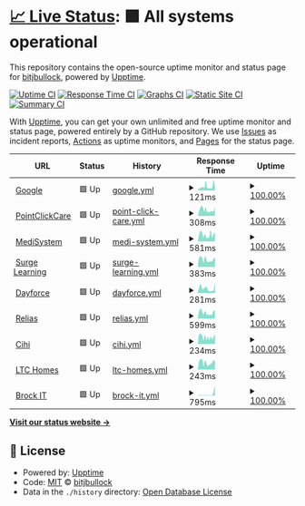 # [📈 Live Status](https://bitjbullock.github.io/Uptime2): <!--live status--> **🟩 All systems operational**

This repository contains the open-source uptime monitor and status page for [bitjbullock](https://bitjbullock.github.io/Uptime2), powered by [Upptime](https://github.com/upptime/upptime).

[![Uptime CI](https://github.com/bitjbullock/Uptime2/workflows/Uptime%20CI/badge.svg)](https://github.com/bitjbullock/Uptime2/actions?query=workflow%3A%22Uptime+CI%22)
[![Response Time CI](https://github.com/bitjbullock/Uptime2/workflows/Response%20Time%20CI/badge.svg)](https://github.com/bitjbullock/Uptime2/actions?query=workflow%3A%22Response+Time+CI%22)
[![Graphs CI](https://github.com/bitjbullock/Uptime2/workflows/Graphs%20CI/badge.svg)](https://github.com/bitjbullock/Uptime2/actions?query=workflow%3A%22Graphs+CI%22)
[![Static Site CI](https://github.com/bitjbullock/Uptime2/workflows/Static%20Site%20CI/badge.svg)](https://github.com/bitjbullock/Uptime2/actions?query=workflow%3A%22Static+Site+CI%22)
[![Summary CI](https://github.com/bitjbullock/Uptime2/workflows/Summary%20CI/badge.svg)](https://github.com/bitjbullock/Uptime2/actions?query=workflow%3A%22Summary+CI%22)

With [Upptime](https://upptime.js.org), you can get your own unlimited and free uptime monitor and status page, powered entirely by a GitHub repository. We use [Issues](https://github.com/bitjbullock/Uptime2/issues) as incident reports, [Actions](https://github.com/bitjbullock/Uptime2/actions) as uptime monitors, and [Pages](https://bitjbullock.github.io/Uptime2) for the status page.

<!--start: status pages-->
<!-- This summary is generated by Upptime (https://github.com/upptime/upptime) -->
<!-- Do not edit this manually, your changes will be overwritten -->
<!-- prettier-ignore -->
| URL | Status | History | Response Time | Uptime |
| --- | ------ | ------- | ------------- | ------ |
| <img alt="" src="https://icons.duckduckgo.com/ip3/www.google.com.ico" height="13"> [Google](https://www.google.com) | 🟩 Up | [google.yml](https://github.com/bitjbullock/Uptime2/commits/HEAD/history/google.yml) | <details><summary><img alt="Response time graph" src="./graphs/google/response-time-week.png" height="20"> 121ms</summary><br><a href="https://bitjbullock.github.io/Uptime2/history/google"><img alt="Response time 121" src="https://img.shields.io/endpoint?url=https%3A%2F%2Fraw.githubusercontent.com%2Fbitjbullock%2FUptime2%2FHEAD%2Fapi%2Fgoogle%2Fresponse-time.json"></a><br><a href="https://bitjbullock.github.io/Uptime2/history/google"><img alt="24-hour response time 75" src="https://img.shields.io/endpoint?url=https%3A%2F%2Fraw.githubusercontent.com%2Fbitjbullock%2FUptime2%2FHEAD%2Fapi%2Fgoogle%2Fresponse-time-day.json"></a><br><a href="https://bitjbullock.github.io/Uptime2/history/google"><img alt="7-day response time 121" src="https://img.shields.io/endpoint?url=https%3A%2F%2Fraw.githubusercontent.com%2Fbitjbullock%2FUptime2%2FHEAD%2Fapi%2Fgoogle%2Fresponse-time-week.json"></a><br><a href="https://bitjbullock.github.io/Uptime2/history/google"><img alt="30-day response time 121" src="https://img.shields.io/endpoint?url=https%3A%2F%2Fraw.githubusercontent.com%2Fbitjbullock%2FUptime2%2FHEAD%2Fapi%2Fgoogle%2Fresponse-time-month.json"></a><br><a href="https://bitjbullock.github.io/Uptime2/history/google"><img alt="1-year response time 121" src="https://img.shields.io/endpoint?url=https%3A%2F%2Fraw.githubusercontent.com%2Fbitjbullock%2FUptime2%2FHEAD%2Fapi%2Fgoogle%2Fresponse-time-year.json"></a></details> | <details><summary><a href="https://bitjbullock.github.io/Uptime2/history/google">100.00%</a></summary><a href="https://bitjbullock.github.io/Uptime2/history/google"><img alt="All-time uptime 100.00%" src="https://img.shields.io/endpoint?url=https%3A%2F%2Fraw.githubusercontent.com%2Fbitjbullock%2FUptime2%2FHEAD%2Fapi%2Fgoogle%2Fuptime.json"></a><br><a href="https://bitjbullock.github.io/Uptime2/history/google"><img alt="24-hour uptime 100.00%" src="https://img.shields.io/endpoint?url=https%3A%2F%2Fraw.githubusercontent.com%2Fbitjbullock%2FUptime2%2FHEAD%2Fapi%2Fgoogle%2Fuptime-day.json"></a><br><a href="https://bitjbullock.github.io/Uptime2/history/google"><img alt="7-day uptime 100.00%" src="https://img.shields.io/endpoint?url=https%3A%2F%2Fraw.githubusercontent.com%2Fbitjbullock%2FUptime2%2FHEAD%2Fapi%2Fgoogle%2Fuptime-week.json"></a><br><a href="https://bitjbullock.github.io/Uptime2/history/google"><img alt="30-day uptime 100.00%" src="https://img.shields.io/endpoint?url=https%3A%2F%2Fraw.githubusercontent.com%2Fbitjbullock%2FUptime2%2FHEAD%2Fapi%2Fgoogle%2Fuptime-month.json"></a><br><a href="https://bitjbullock.github.io/Uptime2/history/google"><img alt="1-year uptime 100.00%" src="https://img.shields.io/endpoint?url=https%3A%2F%2Fraw.githubusercontent.com%2Fbitjbullock%2FUptime2%2FHEAD%2Fapi%2Fgoogle%2Fuptime-year.json"></a></details>
| <img alt="" src="https://icons.duckduckgo.com/ip3/www60.pointclickcare.com.ico" height="13"> [PointClickCare](https://www60.pointclickcare.com) | 🟩 Up | [point-click-care.yml](https://github.com/bitjbullock/Uptime2/commits/HEAD/history/point-click-care.yml) | <details><summary><img alt="Response time graph" src="./graphs/point-click-care/response-time-week.png" height="20"> 308ms</summary><br><a href="https://bitjbullock.github.io/Uptime2/history/point-click-care"><img alt="Response time 308" src="https://img.shields.io/endpoint?url=https%3A%2F%2Fraw.githubusercontent.com%2Fbitjbullock%2FUptime2%2FHEAD%2Fapi%2Fpoint-click-care%2Fresponse-time.json"></a><br><a href="https://bitjbullock.github.io/Uptime2/history/point-click-care"><img alt="24-hour response time 276" src="https://img.shields.io/endpoint?url=https%3A%2F%2Fraw.githubusercontent.com%2Fbitjbullock%2FUptime2%2FHEAD%2Fapi%2Fpoint-click-care%2Fresponse-time-day.json"></a><br><a href="https://bitjbullock.github.io/Uptime2/history/point-click-care"><img alt="7-day response time 308" src="https://img.shields.io/endpoint?url=https%3A%2F%2Fraw.githubusercontent.com%2Fbitjbullock%2FUptime2%2FHEAD%2Fapi%2Fpoint-click-care%2Fresponse-time-week.json"></a><br><a href="https://bitjbullock.github.io/Uptime2/history/point-click-care"><img alt="30-day response time 308" src="https://img.shields.io/endpoint?url=https%3A%2F%2Fraw.githubusercontent.com%2Fbitjbullock%2FUptime2%2FHEAD%2Fapi%2Fpoint-click-care%2Fresponse-time-month.json"></a><br><a href="https://bitjbullock.github.io/Uptime2/history/point-click-care"><img alt="1-year response time 308" src="https://img.shields.io/endpoint?url=https%3A%2F%2Fraw.githubusercontent.com%2Fbitjbullock%2FUptime2%2FHEAD%2Fapi%2Fpoint-click-care%2Fresponse-time-year.json"></a></details> | <details><summary><a href="https://bitjbullock.github.io/Uptime2/history/point-click-care">100.00%</a></summary><a href="https://bitjbullock.github.io/Uptime2/history/point-click-care"><img alt="All-time uptime 100.00%" src="https://img.shields.io/endpoint?url=https%3A%2F%2Fraw.githubusercontent.com%2Fbitjbullock%2FUptime2%2FHEAD%2Fapi%2Fpoint-click-care%2Fuptime.json"></a><br><a href="https://bitjbullock.github.io/Uptime2/history/point-click-care"><img alt="24-hour uptime 100.00%" src="https://img.shields.io/endpoint?url=https%3A%2F%2Fraw.githubusercontent.com%2Fbitjbullock%2FUptime2%2FHEAD%2Fapi%2Fpoint-click-care%2Fuptime-day.json"></a><br><a href="https://bitjbullock.github.io/Uptime2/history/point-click-care"><img alt="7-day uptime 100.00%" src="https://img.shields.io/endpoint?url=https%3A%2F%2Fraw.githubusercontent.com%2Fbitjbullock%2FUptime2%2FHEAD%2Fapi%2Fpoint-click-care%2Fuptime-week.json"></a><br><a href="https://bitjbullock.github.io/Uptime2/history/point-click-care"><img alt="30-day uptime 100.00%" src="https://img.shields.io/endpoint?url=https%3A%2F%2Fraw.githubusercontent.com%2Fbitjbullock%2FUptime2%2FHEAD%2Fapi%2Fpoint-click-care%2Fuptime-month.json"></a><br><a href="https://bitjbullock.github.io/Uptime2/history/point-click-care"><img alt="1-year uptime 100.00%" src="https://img.shields.io/endpoint?url=https%3A%2F%2Fraw.githubusercontent.com%2Fbitjbullock%2FUptime2%2FHEAD%2Fapi%2Fpoint-click-care%2Fuptime-year.json"></a></details>
| <img alt="" src="https://icons.duckduckgo.com/ip3/clientcare.medisystem.ca.ico" height="13"> [MediSystem](https://clientcare.medisystem.ca/) | 🟩 Up | [medi-system.yml](https://github.com/bitjbullock/Uptime2/commits/HEAD/history/medi-system.yml) | <details><summary><img alt="Response time graph" src="./graphs/medi-system/response-time-week.png" height="20"> 581ms</summary><br><a href="https://bitjbullock.github.io/Uptime2/history/medi-system"><img alt="Response time 581" src="https://img.shields.io/endpoint?url=https%3A%2F%2Fraw.githubusercontent.com%2Fbitjbullock%2FUptime2%2FHEAD%2Fapi%2Fmedi-system%2Fresponse-time.json"></a><br><a href="https://bitjbullock.github.io/Uptime2/history/medi-system"><img alt="24-hour response time 624" src="https://img.shields.io/endpoint?url=https%3A%2F%2Fraw.githubusercontent.com%2Fbitjbullock%2FUptime2%2FHEAD%2Fapi%2Fmedi-system%2Fresponse-time-day.json"></a><br><a href="https://bitjbullock.github.io/Uptime2/history/medi-system"><img alt="7-day response time 581" src="https://img.shields.io/endpoint?url=https%3A%2F%2Fraw.githubusercontent.com%2Fbitjbullock%2FUptime2%2FHEAD%2Fapi%2Fmedi-system%2Fresponse-time-week.json"></a><br><a href="https://bitjbullock.github.io/Uptime2/history/medi-system"><img alt="30-day response time 581" src="https://img.shields.io/endpoint?url=https%3A%2F%2Fraw.githubusercontent.com%2Fbitjbullock%2FUptime2%2FHEAD%2Fapi%2Fmedi-system%2Fresponse-time-month.json"></a><br><a href="https://bitjbullock.github.io/Uptime2/history/medi-system"><img alt="1-year response time 581" src="https://img.shields.io/endpoint?url=https%3A%2F%2Fraw.githubusercontent.com%2Fbitjbullock%2FUptime2%2FHEAD%2Fapi%2Fmedi-system%2Fresponse-time-year.json"></a></details> | <details><summary><a href="https://bitjbullock.github.io/Uptime2/history/medi-system">100.00%</a></summary><a href="https://bitjbullock.github.io/Uptime2/history/medi-system"><img alt="All-time uptime 100.00%" src="https://img.shields.io/endpoint?url=https%3A%2F%2Fraw.githubusercontent.com%2Fbitjbullock%2FUptime2%2FHEAD%2Fapi%2Fmedi-system%2Fuptime.json"></a><br><a href="https://bitjbullock.github.io/Uptime2/history/medi-system"><img alt="24-hour uptime 100.00%" src="https://img.shields.io/endpoint?url=https%3A%2F%2Fraw.githubusercontent.com%2Fbitjbullock%2FUptime2%2FHEAD%2Fapi%2Fmedi-system%2Fuptime-day.json"></a><br><a href="https://bitjbullock.github.io/Uptime2/history/medi-system"><img alt="7-day uptime 100.00%" src="https://img.shields.io/endpoint?url=https%3A%2F%2Fraw.githubusercontent.com%2Fbitjbullock%2FUptime2%2FHEAD%2Fapi%2Fmedi-system%2Fuptime-week.json"></a><br><a href="https://bitjbullock.github.io/Uptime2/history/medi-system"><img alt="30-day uptime 100.00%" src="https://img.shields.io/endpoint?url=https%3A%2F%2Fraw.githubusercontent.com%2Fbitjbullock%2FUptime2%2FHEAD%2Fapi%2Fmedi-system%2Fuptime-month.json"></a><br><a href="https://bitjbullock.github.io/Uptime2/history/medi-system"><img alt="1-year uptime 100.00%" src="https://img.shields.io/endpoint?url=https%3A%2F%2Fraw.githubusercontent.com%2Fbitjbullock%2FUptime2%2FHEAD%2Fapi%2Fmedi-system%2Fuptime-year.json"></a></details>
| <img alt="" src="https://icons.duckduckgo.com/ip3/www1.surgelearning.ca.ico" height="13"> [Surge Learning](https://www1.surgelearning.ca/) | 🟩 Up | [surge-learning.yml](https://github.com/bitjbullock/Uptime2/commits/HEAD/history/surge-learning.yml) | <details><summary><img alt="Response time graph" src="./graphs/surge-learning/response-time-week.png" height="20"> 383ms</summary><br><a href="https://bitjbullock.github.io/Uptime2/history/surge-learning"><img alt="Response time 383" src="https://img.shields.io/endpoint?url=https%3A%2F%2Fraw.githubusercontent.com%2Fbitjbullock%2FUptime2%2FHEAD%2Fapi%2Fsurge-learning%2Fresponse-time.json"></a><br><a href="https://bitjbullock.github.io/Uptime2/history/surge-learning"><img alt="24-hour response time 319" src="https://img.shields.io/endpoint?url=https%3A%2F%2Fraw.githubusercontent.com%2Fbitjbullock%2FUptime2%2FHEAD%2Fapi%2Fsurge-learning%2Fresponse-time-day.json"></a><br><a href="https://bitjbullock.github.io/Uptime2/history/surge-learning"><img alt="7-day response time 383" src="https://img.shields.io/endpoint?url=https%3A%2F%2Fraw.githubusercontent.com%2Fbitjbullock%2FUptime2%2FHEAD%2Fapi%2Fsurge-learning%2Fresponse-time-week.json"></a><br><a href="https://bitjbullock.github.io/Uptime2/history/surge-learning"><img alt="30-day response time 383" src="https://img.shields.io/endpoint?url=https%3A%2F%2Fraw.githubusercontent.com%2Fbitjbullock%2FUptime2%2FHEAD%2Fapi%2Fsurge-learning%2Fresponse-time-month.json"></a><br><a href="https://bitjbullock.github.io/Uptime2/history/surge-learning"><img alt="1-year response time 383" src="https://img.shields.io/endpoint?url=https%3A%2F%2Fraw.githubusercontent.com%2Fbitjbullock%2FUptime2%2FHEAD%2Fapi%2Fsurge-learning%2Fresponse-time-year.json"></a></details> | <details><summary><a href="https://bitjbullock.github.io/Uptime2/history/surge-learning">100.00%</a></summary><a href="https://bitjbullock.github.io/Uptime2/history/surge-learning"><img alt="All-time uptime 100.00%" src="https://img.shields.io/endpoint?url=https%3A%2F%2Fraw.githubusercontent.com%2Fbitjbullock%2FUptime2%2FHEAD%2Fapi%2Fsurge-learning%2Fuptime.json"></a><br><a href="https://bitjbullock.github.io/Uptime2/history/surge-learning"><img alt="24-hour uptime 100.00%" src="https://img.shields.io/endpoint?url=https%3A%2F%2Fraw.githubusercontent.com%2Fbitjbullock%2FUptime2%2FHEAD%2Fapi%2Fsurge-learning%2Fuptime-day.json"></a><br><a href="https://bitjbullock.github.io/Uptime2/history/surge-learning"><img alt="7-day uptime 100.00%" src="https://img.shields.io/endpoint?url=https%3A%2F%2Fraw.githubusercontent.com%2Fbitjbullock%2FUptime2%2FHEAD%2Fapi%2Fsurge-learning%2Fuptime-week.json"></a><br><a href="https://bitjbullock.github.io/Uptime2/history/surge-learning"><img alt="30-day uptime 100.00%" src="https://img.shields.io/endpoint?url=https%3A%2F%2Fraw.githubusercontent.com%2Fbitjbullock%2FUptime2%2FHEAD%2Fapi%2Fsurge-learning%2Fuptime-month.json"></a><br><a href="https://bitjbullock.github.io/Uptime2/history/surge-learning"><img alt="1-year uptime 100.00%" src="https://img.shields.io/endpoint?url=https%3A%2F%2Fraw.githubusercontent.com%2Fbitjbullock%2FUptime2%2FHEAD%2Fapi%2Fsurge-learning%2Fuptime-year.json"></a></details>
| <img alt="" src="https://icons.duckduckgo.com/ip3/www.dayforcehcm.com.ico" height="13"> [Dayforce](https://www.dayforcehcm.com/mydayforce/login.aspx) | 🟩 Up | [dayforce.yml](https://github.com/bitjbullock/Uptime2/commits/HEAD/history/dayforce.yml) | <details><summary><img alt="Response time graph" src="./graphs/dayforce/response-time-week.png" height="20"> 281ms</summary><br><a href="https://bitjbullock.github.io/Uptime2/history/dayforce"><img alt="Response time 281" src="https://img.shields.io/endpoint?url=https%3A%2F%2Fraw.githubusercontent.com%2Fbitjbullock%2FUptime2%2FHEAD%2Fapi%2Fdayforce%2Fresponse-time.json"></a><br><a href="https://bitjbullock.github.io/Uptime2/history/dayforce"><img alt="24-hour response time 258" src="https://img.shields.io/endpoint?url=https%3A%2F%2Fraw.githubusercontent.com%2Fbitjbullock%2FUptime2%2FHEAD%2Fapi%2Fdayforce%2Fresponse-time-day.json"></a><br><a href="https://bitjbullock.github.io/Uptime2/history/dayforce"><img alt="7-day response time 281" src="https://img.shields.io/endpoint?url=https%3A%2F%2Fraw.githubusercontent.com%2Fbitjbullock%2FUptime2%2FHEAD%2Fapi%2Fdayforce%2Fresponse-time-week.json"></a><br><a href="https://bitjbullock.github.io/Uptime2/history/dayforce"><img alt="30-day response time 281" src="https://img.shields.io/endpoint?url=https%3A%2F%2Fraw.githubusercontent.com%2Fbitjbullock%2FUptime2%2FHEAD%2Fapi%2Fdayforce%2Fresponse-time-month.json"></a><br><a href="https://bitjbullock.github.io/Uptime2/history/dayforce"><img alt="1-year response time 281" src="https://img.shields.io/endpoint?url=https%3A%2F%2Fraw.githubusercontent.com%2Fbitjbullock%2FUptime2%2FHEAD%2Fapi%2Fdayforce%2Fresponse-time-year.json"></a></details> | <details><summary><a href="https://bitjbullock.github.io/Uptime2/history/dayforce">100.00%</a></summary><a href="https://bitjbullock.github.io/Uptime2/history/dayforce"><img alt="All-time uptime 100.00%" src="https://img.shields.io/endpoint?url=https%3A%2F%2Fraw.githubusercontent.com%2Fbitjbullock%2FUptime2%2FHEAD%2Fapi%2Fdayforce%2Fuptime.json"></a><br><a href="https://bitjbullock.github.io/Uptime2/history/dayforce"><img alt="24-hour uptime 100.00%" src="https://img.shields.io/endpoint?url=https%3A%2F%2Fraw.githubusercontent.com%2Fbitjbullock%2FUptime2%2FHEAD%2Fapi%2Fdayforce%2Fuptime-day.json"></a><br><a href="https://bitjbullock.github.io/Uptime2/history/dayforce"><img alt="7-day uptime 100.00%" src="https://img.shields.io/endpoint?url=https%3A%2F%2Fraw.githubusercontent.com%2Fbitjbullock%2FUptime2%2FHEAD%2Fapi%2Fdayforce%2Fuptime-week.json"></a><br><a href="https://bitjbullock.github.io/Uptime2/history/dayforce"><img alt="30-day uptime 100.00%" src="https://img.shields.io/endpoint?url=https%3A%2F%2Fraw.githubusercontent.com%2Fbitjbullock%2FUptime2%2FHEAD%2Fapi%2Fdayforce%2Fuptime-month.json"></a><br><a href="https://bitjbullock.github.io/Uptime2/history/dayforce"><img alt="1-year uptime 100.00%" src="https://img.shields.io/endpoint?url=https%3A%2F%2Fraw.githubusercontent.com%2Fbitjbullock%2FUptime2%2FHEAD%2Fapi%2Fdayforce%2Fuptime-year.json"></a></details>
| <img alt="" src="https://icons.duckduckgo.com/ip3/login.relias.ca.ico" height="13"> [Relias](https://login.relias.ca/) | 🟩 Up | [relias.yml](https://github.com/bitjbullock/Uptime2/commits/HEAD/history/relias.yml) | <details><summary><img alt="Response time graph" src="./graphs/relias/response-time-week.png" height="20"> 599ms</summary><br><a href="https://bitjbullock.github.io/Uptime2/history/relias"><img alt="Response time 599" src="https://img.shields.io/endpoint?url=https%3A%2F%2Fraw.githubusercontent.com%2Fbitjbullock%2FUptime2%2FHEAD%2Fapi%2Frelias%2Fresponse-time.json"></a><br><a href="https://bitjbullock.github.io/Uptime2/history/relias"><img alt="24-hour response time 408" src="https://img.shields.io/endpoint?url=https%3A%2F%2Fraw.githubusercontent.com%2Fbitjbullock%2FUptime2%2FHEAD%2Fapi%2Frelias%2Fresponse-time-day.json"></a><br><a href="https://bitjbullock.github.io/Uptime2/history/relias"><img alt="7-day response time 599" src="https://img.shields.io/endpoint?url=https%3A%2F%2Fraw.githubusercontent.com%2Fbitjbullock%2FUptime2%2FHEAD%2Fapi%2Frelias%2Fresponse-time-week.json"></a><br><a href="https://bitjbullock.github.io/Uptime2/history/relias"><img alt="30-day response time 599" src="https://img.shields.io/endpoint?url=https%3A%2F%2Fraw.githubusercontent.com%2Fbitjbullock%2FUptime2%2FHEAD%2Fapi%2Frelias%2Fresponse-time-month.json"></a><br><a href="https://bitjbullock.github.io/Uptime2/history/relias"><img alt="1-year response time 599" src="https://img.shields.io/endpoint?url=https%3A%2F%2Fraw.githubusercontent.com%2Fbitjbullock%2FUptime2%2FHEAD%2Fapi%2Frelias%2Fresponse-time-year.json"></a></details> | <details><summary><a href="https://bitjbullock.github.io/Uptime2/history/relias">100.00%</a></summary><a href="https://bitjbullock.github.io/Uptime2/history/relias"><img alt="All-time uptime 100.00%" src="https://img.shields.io/endpoint?url=https%3A%2F%2Fraw.githubusercontent.com%2Fbitjbullock%2FUptime2%2FHEAD%2Fapi%2Frelias%2Fuptime.json"></a><br><a href="https://bitjbullock.github.io/Uptime2/history/relias"><img alt="24-hour uptime 100.00%" src="https://img.shields.io/endpoint?url=https%3A%2F%2Fraw.githubusercontent.com%2Fbitjbullock%2FUptime2%2FHEAD%2Fapi%2Frelias%2Fuptime-day.json"></a><br><a href="https://bitjbullock.github.io/Uptime2/history/relias"><img alt="7-day uptime 100.00%" src="https://img.shields.io/endpoint?url=https%3A%2F%2Fraw.githubusercontent.com%2Fbitjbullock%2FUptime2%2FHEAD%2Fapi%2Frelias%2Fuptime-week.json"></a><br><a href="https://bitjbullock.github.io/Uptime2/history/relias"><img alt="30-day uptime 100.00%" src="https://img.shields.io/endpoint?url=https%3A%2F%2Fraw.githubusercontent.com%2Fbitjbullock%2FUptime2%2FHEAD%2Fapi%2Frelias%2Fuptime-month.json"></a><br><a href="https://bitjbullock.github.io/Uptime2/history/relias"><img alt="1-year uptime 100.00%" src="https://img.shields.io/endpoint?url=https%3A%2F%2Fraw.githubusercontent.com%2Fbitjbullock%2FUptime2%2FHEAD%2Fapi%2Frelias%2Fuptime-year.json"></a></details>
| <img alt="" src="https://icons.duckduckgo.com/ip3/secure.cihi.ca.ico" height="13"> [Cihi](https://secure.cihi.ca/) | 🟩 Up | [cihi.yml](https://github.com/bitjbullock/Uptime2/commits/HEAD/history/cihi.yml) | <details><summary><img alt="Response time graph" src="./graphs/cihi/response-time-week.png" height="20"> 234ms</summary><br><a href="https://bitjbullock.github.io/Uptime2/history/cihi"><img alt="Response time 234" src="https://img.shields.io/endpoint?url=https%3A%2F%2Fraw.githubusercontent.com%2Fbitjbullock%2FUptime2%2FHEAD%2Fapi%2Fcihi%2Fresponse-time.json"></a><br><a href="https://bitjbullock.github.io/Uptime2/history/cihi"><img alt="24-hour response time 125" src="https://img.shields.io/endpoint?url=https%3A%2F%2Fraw.githubusercontent.com%2Fbitjbullock%2FUptime2%2FHEAD%2Fapi%2Fcihi%2Fresponse-time-day.json"></a><br><a href="https://bitjbullock.github.io/Uptime2/history/cihi"><img alt="7-day response time 234" src="https://img.shields.io/endpoint?url=https%3A%2F%2Fraw.githubusercontent.com%2Fbitjbullock%2FUptime2%2FHEAD%2Fapi%2Fcihi%2Fresponse-time-week.json"></a><br><a href="https://bitjbullock.github.io/Uptime2/history/cihi"><img alt="30-day response time 234" src="https://img.shields.io/endpoint?url=https%3A%2F%2Fraw.githubusercontent.com%2Fbitjbullock%2FUptime2%2FHEAD%2Fapi%2Fcihi%2Fresponse-time-month.json"></a><br><a href="https://bitjbullock.github.io/Uptime2/history/cihi"><img alt="1-year response time 234" src="https://img.shields.io/endpoint?url=https%3A%2F%2Fraw.githubusercontent.com%2Fbitjbullock%2FUptime2%2FHEAD%2Fapi%2Fcihi%2Fresponse-time-year.json"></a></details> | <details><summary><a href="https://bitjbullock.github.io/Uptime2/history/cihi">100.00%</a></summary><a href="https://bitjbullock.github.io/Uptime2/history/cihi"><img alt="All-time uptime 100.00%" src="https://img.shields.io/endpoint?url=https%3A%2F%2Fraw.githubusercontent.com%2Fbitjbullock%2FUptime2%2FHEAD%2Fapi%2Fcihi%2Fuptime.json"></a><br><a href="https://bitjbullock.github.io/Uptime2/history/cihi"><img alt="24-hour uptime 100.00%" src="https://img.shields.io/endpoint?url=https%3A%2F%2Fraw.githubusercontent.com%2Fbitjbullock%2FUptime2%2FHEAD%2Fapi%2Fcihi%2Fuptime-day.json"></a><br><a href="https://bitjbullock.github.io/Uptime2/history/cihi"><img alt="7-day uptime 100.00%" src="https://img.shields.io/endpoint?url=https%3A%2F%2Fraw.githubusercontent.com%2Fbitjbullock%2FUptime2%2FHEAD%2Fapi%2Fcihi%2Fuptime-week.json"></a><br><a href="https://bitjbullock.github.io/Uptime2/history/cihi"><img alt="30-day uptime 100.00%" src="https://img.shields.io/endpoint?url=https%3A%2F%2Fraw.githubusercontent.com%2Fbitjbullock%2FUptime2%2FHEAD%2Fapi%2Fcihi%2Fuptime-month.json"></a><br><a href="https://bitjbullock.github.io/Uptime2/history/cihi"><img alt="1-year uptime 100.00%" src="https://img.shields.io/endpoint?url=https%3A%2F%2Fraw.githubusercontent.com%2Fbitjbullock%2FUptime2%2FHEAD%2Fapi%2Fcihi%2Fuptime-year.json"></a></details>
| <img alt="" src="https://icons.duckduckgo.com/ip3/ltchomes.net.ico" height="13"> [LTC Homes](https://ltchomes.net/LTCHPortal/Login.aspx) | 🟩 Up | [ltc-homes.yml](https://github.com/bitjbullock/Uptime2/commits/HEAD/history/ltc-homes.yml) | <details><summary><img alt="Response time graph" src="./graphs/ltc-homes/response-time-week.png" height="20"> 243ms</summary><br><a href="https://bitjbullock.github.io/Uptime2/history/ltc-homes"><img alt="Response time 243" src="https://img.shields.io/endpoint?url=https%3A%2F%2Fraw.githubusercontent.com%2Fbitjbullock%2FUptime2%2FHEAD%2Fapi%2Fltc-homes%2Fresponse-time.json"></a><br><a href="https://bitjbullock.github.io/Uptime2/history/ltc-homes"><img alt="24-hour response time 190" src="https://img.shields.io/endpoint?url=https%3A%2F%2Fraw.githubusercontent.com%2Fbitjbullock%2FUptime2%2FHEAD%2Fapi%2Fltc-homes%2Fresponse-time-day.json"></a><br><a href="https://bitjbullock.github.io/Uptime2/history/ltc-homes"><img alt="7-day response time 243" src="https://img.shields.io/endpoint?url=https%3A%2F%2Fraw.githubusercontent.com%2Fbitjbullock%2FUptime2%2FHEAD%2Fapi%2Fltc-homes%2Fresponse-time-week.json"></a><br><a href="https://bitjbullock.github.io/Uptime2/history/ltc-homes"><img alt="30-day response time 243" src="https://img.shields.io/endpoint?url=https%3A%2F%2Fraw.githubusercontent.com%2Fbitjbullock%2FUptime2%2FHEAD%2Fapi%2Fltc-homes%2Fresponse-time-month.json"></a><br><a href="https://bitjbullock.github.io/Uptime2/history/ltc-homes"><img alt="1-year response time 243" src="https://img.shields.io/endpoint?url=https%3A%2F%2Fraw.githubusercontent.com%2Fbitjbullock%2FUptime2%2FHEAD%2Fapi%2Fltc-homes%2Fresponse-time-year.json"></a></details> | <details><summary><a href="https://bitjbullock.github.io/Uptime2/history/ltc-homes">100.00%</a></summary><a href="https://bitjbullock.github.io/Uptime2/history/ltc-homes"><img alt="All-time uptime 100.00%" src="https://img.shields.io/endpoint?url=https%3A%2F%2Fraw.githubusercontent.com%2Fbitjbullock%2FUptime2%2FHEAD%2Fapi%2Fltc-homes%2Fuptime.json"></a><br><a href="https://bitjbullock.github.io/Uptime2/history/ltc-homes"><img alt="24-hour uptime 100.00%" src="https://img.shields.io/endpoint?url=https%3A%2F%2Fraw.githubusercontent.com%2Fbitjbullock%2FUptime2%2FHEAD%2Fapi%2Fltc-homes%2Fuptime-day.json"></a><br><a href="https://bitjbullock.github.io/Uptime2/history/ltc-homes"><img alt="7-day uptime 100.00%" src="https://img.shields.io/endpoint?url=https%3A%2F%2Fraw.githubusercontent.com%2Fbitjbullock%2FUptime2%2FHEAD%2Fapi%2Fltc-homes%2Fuptime-week.json"></a><br><a href="https://bitjbullock.github.io/Uptime2/history/ltc-homes"><img alt="30-day uptime 100.00%" src="https://img.shields.io/endpoint?url=https%3A%2F%2Fraw.githubusercontent.com%2Fbitjbullock%2FUptime2%2FHEAD%2Fapi%2Fltc-homes%2Fuptime-month.json"></a><br><a href="https://bitjbullock.github.io/Uptime2/history/ltc-homes"><img alt="1-year uptime 100.00%" src="https://img.shields.io/endpoint?url=https%3A%2F%2Fraw.githubusercontent.com%2Fbitjbullock%2FUptime2%2FHEAD%2Fapi%2Fltc-homes%2Fuptime-year.json"></a></details>
| <img alt="" src="https://icons.duckduckgo.com/ip3/brock-it.ca.ico" height="13"> [Brock IT](https://brock-it.ca/) | 🟩 Up | [brock-it.yml](https://github.com/bitjbullock/Uptime2/commits/HEAD/history/brock-it.yml) | <details><summary><img alt="Response time graph" src="./graphs/brock-it/response-time-week.png" height="20"> 795ms</summary><br><a href="https://bitjbullock.github.io/Uptime2/history/brock-it"><img alt="Response time 795" src="https://img.shields.io/endpoint?url=https%3A%2F%2Fraw.githubusercontent.com%2Fbitjbullock%2FUptime2%2FHEAD%2Fapi%2Fbrock-it%2Fresponse-time.json"></a><br><a href="https://bitjbullock.github.io/Uptime2/history/brock-it"><img alt="24-hour response time 131" src="https://img.shields.io/endpoint?url=https%3A%2F%2Fraw.githubusercontent.com%2Fbitjbullock%2FUptime2%2FHEAD%2Fapi%2Fbrock-it%2Fresponse-time-day.json"></a><br><a href="https://bitjbullock.github.io/Uptime2/history/brock-it"><img alt="7-day response time 795" src="https://img.shields.io/endpoint?url=https%3A%2F%2Fraw.githubusercontent.com%2Fbitjbullock%2FUptime2%2FHEAD%2Fapi%2Fbrock-it%2Fresponse-time-week.json"></a><br><a href="https://bitjbullock.github.io/Uptime2/history/brock-it"><img alt="30-day response time 795" src="https://img.shields.io/endpoint?url=https%3A%2F%2Fraw.githubusercontent.com%2Fbitjbullock%2FUptime2%2FHEAD%2Fapi%2Fbrock-it%2Fresponse-time-month.json"></a><br><a href="https://bitjbullock.github.io/Uptime2/history/brock-it"><img alt="1-year response time 795" src="https://img.shields.io/endpoint?url=https%3A%2F%2Fraw.githubusercontent.com%2Fbitjbullock%2FUptime2%2FHEAD%2Fapi%2Fbrock-it%2Fresponse-time-year.json"></a></details> | <details><summary><a href="https://bitjbullock.github.io/Uptime2/history/brock-it">100.00%</a></summary><a href="https://bitjbullock.github.io/Uptime2/history/brock-it"><img alt="All-time uptime 100.00%" src="https://img.shields.io/endpoint?url=https%3A%2F%2Fraw.githubusercontent.com%2Fbitjbullock%2FUptime2%2FHEAD%2Fapi%2Fbrock-it%2Fuptime.json"></a><br><a href="https://bitjbullock.github.io/Uptime2/history/brock-it"><img alt="24-hour uptime 100.00%" src="https://img.shields.io/endpoint?url=https%3A%2F%2Fraw.githubusercontent.com%2Fbitjbullock%2FUptime2%2FHEAD%2Fapi%2Fbrock-it%2Fuptime-day.json"></a><br><a href="https://bitjbullock.github.io/Uptime2/history/brock-it"><img alt="7-day uptime 100.00%" src="https://img.shields.io/endpoint?url=https%3A%2F%2Fraw.githubusercontent.com%2Fbitjbullock%2FUptime2%2FHEAD%2Fapi%2Fbrock-it%2Fuptime-week.json"></a><br><a href="https://bitjbullock.github.io/Uptime2/history/brock-it"><img alt="30-day uptime 100.00%" src="https://img.shields.io/endpoint?url=https%3A%2F%2Fraw.githubusercontent.com%2Fbitjbullock%2FUptime2%2FHEAD%2Fapi%2Fbrock-it%2Fuptime-month.json"></a><br><a href="https://bitjbullock.github.io/Uptime2/history/brock-it"><img alt="1-year uptime 100.00%" src="https://img.shields.io/endpoint?url=https%3A%2F%2Fraw.githubusercontent.com%2Fbitjbullock%2FUptime2%2FHEAD%2Fapi%2Fbrock-it%2Fuptime-year.json"></a></details>

<!--end: status pages-->

[**Visit our status website →**](https://bitjbullock.github.io/Uptime2)

## 📄 License

- Powered by: [Upptime](https://github.com/upptime/upptime)
- Code: [MIT](./LICENSE) © [bitjbullock](https://bitjbullock.github.io/Uptime2)
- Data in the `./history` directory: [Open Database License](https://opendatacommons.org/licenses/odbl/1-0/)
